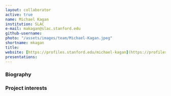 ```yaml
---
layout: collaborator
active: true
name: Michael Kagan
institution: SLAC
e-mail: makagan@slac.stanford.edu
github-username: 
photo: "/assets/images/team/Michael-Kagan.jpeg"
shortname: mkagan
title: 
website: [https://profiles.stanford.edu/michael-kagan](https://profiles.stanford.edu/michael-kagan)
presentations:
---
```


### Biography


### Project interests

